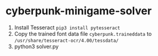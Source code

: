 # cyberpunk-minigame-solver

1. Install Tesseract `pip3 install pytesseract`
2. Copy the trained font data file `cyberpunk.traineddata` to `/usr/share/tesseract-ocr/4.00/tessdata/`
3. python3 solver.py
